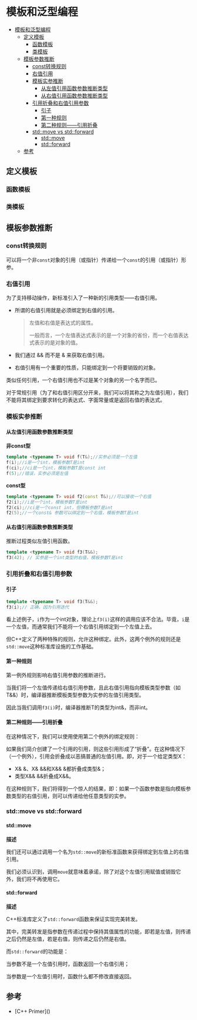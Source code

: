 # 模板和泛型编程

- [模板和泛型编程](#模板和泛型编程)
  - [定义模板](#定义模板)
    - [函数模板](#函数模板)
    - [类模板](#类模板)
  - [模板参数推断](#模板参数推断)
    - [const转换规则](#const转换规则)
    - [右值引用](#右值引用)
    - [模板实参推断](#模板实参推断)
      - [从左值引用函数参数推断类型](#从左值引用函数参数推断类型)
      - [从右值引用函数参数推断类型](#从右值引用函数参数推断类型)
    - [引用折叠和右值引用参数](#引用折叠和右值引用参数)
      - [引子](#引子)
      - [第一种规则](#第一种规则)
      - [第二种规则——引用折叠](#第二种规则引用折叠)
    - [std::move vs std::forward](#stdmove-vs-stdforward)
      - [std::move](#stdmove)
      - [std::forward](#stdforward)
  - [参考](#参考)

## 定义模板

### 函数模板

### 类模板

## 模板参数推断

### const转换规则

可以将一个非`const`对象的引用（或指针）传递给一个`const`的引用（或指针）形参。

### 右值引用

为了支持移动操作，新标准引入了一种新的引用类型——右值引用。

- 所谓的右值引用就是必须绑定到右值的引用。

  > 左值和右值是表达式的属性。
  >
  > 一般而言，一个左值表达式表示的是一个对象的省份，而一个右值表达式表示的是对象的值。

- 我们通过 && 而不是 & 来获取右值引用。

- 右值引用有一个重要的性质，只能绑定到一个将要销毁的对象。

类似任何引用，一个右值引用也不过是某个对象的另一个名字而已。

对于常规引用（为了和右值引用区分开来，我们可以将其称之为左值引用），我们不能将其绑定到要求转化的表达式、字面常量或是返回右值的表达式。

### 模板实参推断

#### 从左值引用函数参数推断类型

**非const型**

``` c++
template <typename T> void f(T&);//实参必须是一个左值
f(i);//i是一个int，模板参数T是int
f(ci);//ci是一个int，模板参数T是const int
f(5);//错误，实参必须是左值
```

**const型**

``` c++
template <typename T> void f2(const T&);//可以接收一个右值
f2(i);//i是一个int，模板参数T是int
f2(ci);//ci是一个const int，但模板参数T是int
f2(5);//一个const& 参数可以绑定到一个右值，模板参数T是int
```

#### 从右值引用函数参数推断类型

推断过程类似左值引用函数。

``` c++
template <typename T> void f3(T&&);
f3(42); // 实参是一个int类型的右值，模板参数T是int
```

### 引用折叠和右值引用参数

#### 引子

``` c++
template <typename T> void f3(T&&);
f3(i);// 正确，因为引用迭代
```

看上述例子，`i`作为一个int对象，理论上`f3(i)`这样的调用应该不合法。毕竟，`i`是一个左值，而通常我们不能将一个右值引用绑定到一个左值上去。

但C++定义了两种特殊的规则，允许这种绑定。此外，这两个例外的规则还是`std::move`这种标准库设施的工作基础。

#### 第一种规则

第一例外规则影响右值引用参数的推断进行。

当我们将一个左值传递给右值引用参数，且此右值引用指向模板类型参数（如T&&）时，编译器推断模板类型参数为实参的左值引用类型。

因此当我们调用`f3(i)`时，编译器推断T的类型为int&，而非int。

#### 第二种规则——引用折叠

在这种情况下，我们可以使用使用第二个例外的绑定规则：

如果我们简介创建了一个引用的引用，则这些引用形成了“折叠”。在这种情况下（一个例外），引用会折叠成以恶搞普通的左值引用。即，对于一个给定类型X：

+ X& &、X& &&和X&& &都折叠成类型&；
+ 类型X&& &&折叠成X&&。

在这种规则下，我们将得到一个惊人的结果，即：如果一个函数参数是指向模板参数类型的右值引用，则可以传递给他任意类型的实参。

### std::move vs std::forward

#### std::move

**描述**

我们还可以通过调用一个名为`std::move`的新标准函数来获得绑定到左值上的右值引用。

我们必须认识到，调用`move`就意味着承诺，除了对这个左值引用赋值或销毁它外，我们将不再使用它。

#### std::forward

**描述**

C++标准库定义了`std::forward`函数来保证实现完美转发。

其中，完美转发是指参数在传递过程中保持其值属性的功能，即若是左值，则传递之后仍然是左值，若是右值，则传递之后仍然是右值。

而`std::forward`的功能是：

当参数不是一个左值引用时，函数返回一个右值引用；

当参数是一个左值引用时，函数什么都不修改直接返回。

## 参考

- [C++ Primer](\)
